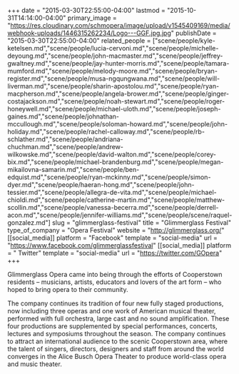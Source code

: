 +++
date = "2015-03-30T22:55:00-04:00"
lastmod = "2015-10-31T14:14:00-04:00"
primary_image = "https://res.cloudinary.com/schmopera/image/upload/v1545409169/media/webhook-uploads/1446315262234/Logo---GGF.jpg.jpg"
publishDate = "2015-03-30T22:55:00-04:00"
related_people = ["scene/people/kyle-ketelsen.md","scene/people/lucia-cervoni.md","scene/people/michelle-deyoung.md","scene/people/john-macmaster.md","scene/people/jeffrey-gwaltney.md","scene/people/jay-hunter-morris.md","scene/people/tamara-mumford.md","scene/people/melody-moore.md","scene/people/bryan-register.md","scene/people/musa-ngqungwana.md","scene/people/will-liverman.md","scene/people/sharin-apostolou.md","scene/people/ryan-macpherson.md","scene/people/angela-brower.md","scene/people/ginger-costajackson.md","scene/people/noah-stewart.md","scene/people/roger-honeywell.md","scene/people/michael-uloth.md","scene/people/joseph-gaines.md","scene/people/johnathan-mccullough.md","scene/people/soloman-howard.md","scene/people/john-holiday.md","scene/people/rachel-calloway.md","scene/people/rb-schlather.md","scene/people/andriana-chuchman.md","scene/people/andrew-wilkowske.md","scene/people/david-walton.md","scene/people/corey-bix.md","scene/people/michael-brandenburg.md","scene/people/megan-mikailovna-samarin.md","scene/people/ben-edquist.md","scene/people/ryan-mckinny.md","scene/people/simon-dyer.md","scene/people/haeran-hong.md","scene/people/john-tessier.md","scene/people/allegra-de-vita.md","scene/people/michael-chioldi.md","scene/people/catherine-martin.md","scene/people/matthew-scollin.md","scene/people/vanessa-becerra.md","scene/people/derrell-acon.md","scene/people/jennifer-williams.md","scene/people/scene/raquel-gonzalez.md"]
slug = "glimmerglass-festival"
title = "Glimmerglass Festival"
type_of_company = "Opera Festival"
website = "http://glimmerglass.org/"
[[social_media]]
platform = "Facebook"
template = "social-media"
url = "https://www.facebook.com/glimmerglassfestival"
[[social_media]]
platform = " Twitter"
template = "social-media"
url = "https://twitter.com/GOpera"
+++

<p>
	Glimmerglass Opera came into being through the efforts of Cooperstown residents – musicians, artists, educators and lovers of the art form – who hoped to bring opera to their community.
</p>
<p>
	The company continues its tradition of four new fully staged productions, now including three operas and one work of American musical theater, performed with full orchestra, large cast and no sound amplification. These four productions are supplemented by special performances, concerts, lectures and symposiums throughout the season. The company continues to attract an international audience to the scenic Cooperstown area, where the talent of singers, directors, designers and staff from around the world converges in the Alice Busch Opera Theater to produce world-class opera and music theater.
</p>

